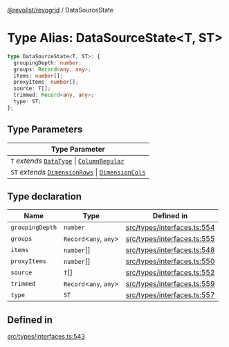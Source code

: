 [@revolist/revogrid](README.md) / DataSourceState

# Type Alias: DataSourceState\<T, ST\>

```ts
type DataSourceState<T, ST>: {
  groupingDepth: number;
  groups: Record<any, any>;
  items: number[];
  proxyItems: number[];
  source: T[];
  trimmed: Record<any, any>;
  type: ST;
};
```

## Type Parameters

| Type Parameter |
| ------ |
| `T` *extends* [`DataType`](TypeAlias.DataType.md) \| [`ColumnRegular`](Interface.ColumnRegular.md) |
| `ST` *extends* [`DimensionRows`](TypeAlias.DimensionRows.md) \| [`DimensionCols`](TypeAlias.DimensionCols.md) |

## Type declaration

| Name | Type | Defined in |
| ------ | ------ | ------ |
| `groupingDepth` | `number` | [src/types/interfaces.ts:554](https://github.com/revolist/revogrid/blob/085a454f82e6d3229f4e3dccf86bbdacfcd5813a/src/types/interfaces.ts#L554) |
| `groups` | `Record`\<`any`, `any`\> | [src/types/interfaces.ts:555](https://github.com/revolist/revogrid/blob/085a454f82e6d3229f4e3dccf86bbdacfcd5813a/src/types/interfaces.ts#L555) |
| `items` | `number`[] | [src/types/interfaces.ts:548](https://github.com/revolist/revogrid/blob/085a454f82e6d3229f4e3dccf86bbdacfcd5813a/src/types/interfaces.ts#L548) |
| `proxyItems` | `number`[] | [src/types/interfaces.ts:550](https://github.com/revolist/revogrid/blob/085a454f82e6d3229f4e3dccf86bbdacfcd5813a/src/types/interfaces.ts#L550) |
| `source` | `T`[] | [src/types/interfaces.ts:552](https://github.com/revolist/revogrid/blob/085a454f82e6d3229f4e3dccf86bbdacfcd5813a/src/types/interfaces.ts#L552) |
| `trimmed` | `Record`\<`any`, `any`\> | [src/types/interfaces.ts:559](https://github.com/revolist/revogrid/blob/085a454f82e6d3229f4e3dccf86bbdacfcd5813a/src/types/interfaces.ts#L559) |
| `type` | `ST` | [src/types/interfaces.ts:557](https://github.com/revolist/revogrid/blob/085a454f82e6d3229f4e3dccf86bbdacfcd5813a/src/types/interfaces.ts#L557) |

## Defined in

[src/types/interfaces.ts:543](https://github.com/revolist/revogrid/blob/085a454f82e6d3229f4e3dccf86bbdacfcd5813a/src/types/interfaces.ts#L543)
